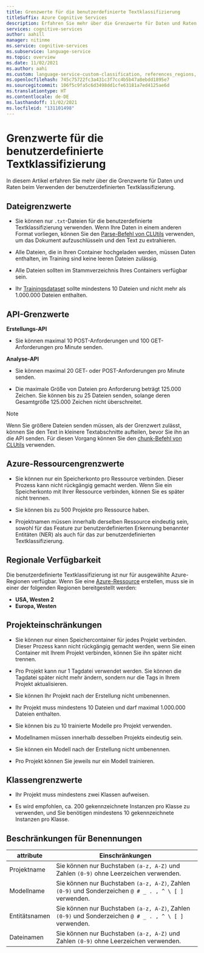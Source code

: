 ```yaml
---
title: Grenzwerte für die benutzerdefinierte Textklassifizierung
titleSuffix: Azure Cognitive Services
description: Erfahren Sie mehr über die Grenzwerte für Daten und Raten beim Verwenden der benutzerdefinierten Textklassifizierung.
services: cognitive-services
author: aahill
manager: nitinme
ms.service: cognitive-services
ms.subservice: language-service
ms.topic: overview
ms.date: 11/02/2021
ms.author: aahi
ms.custom: language-service-custom-classification, references_regions, ignite-fall-2021
ms.openlocfilehash: 745c75722fc3a431c3f7cc4b5b47a8ebdd1895e7
ms.sourcegitcommit: 106f5c9fa5c6d3498dd1cfe63181a7ed4125ae6d
ms.translationtype: HT
ms.contentlocale: de-DE
ms.lasthandoff: 11/02/2021
ms.locfileid: "131101498"
---
```

# <a name="custom-text-classification-limits"></a>Grenzwerte für die benutzerdefinierte Textklassifizierung

In diesem Artikel erfahren Sie mehr über die Grenzwerte für Daten und Raten beim Verwenden der benutzerdefinierten Textklassifizierung.

## <a name="file-limits"></a>Dateigrenzwerte

* Sie können nur `.txt`-Dateien für die benutzerdefinierte Textklassifizierung verwenden. Wenn Ihre Daten in einem anderen Format vorliegen, können Sie den [Parse-Befehl von CLUtils](https://aka.ms/CognitiveServicesLanguageUtilities) verwenden, um das Dokument aufzuschlüsseln und den Text zu extrahieren.

* Alle Dateien, die in Ihren Container hochgeladen werden, müssen Daten enthalten, im Training sind keine leeren Dateien zulässig.

* Alle Dateien sollten im Stammverzeichnis Ihres Containers verfügbar sein.

* Ihr [Trainingsdataset](how-to/train-model.md#data-splits) sollte mindestens 10 Dateien und nicht mehr als 1.000.000 Dateien enthalten.

## <a name="api-limits"></a>API-Grenzwerte

**Erstellungs-API**

* Sie können maximal 10 POST-Anforderungen und 100 GET-Anforderungen pro Minute senden.

**Analyse-API**

* Sie können maximal 20 GET- oder POST-Anforderungen pro Minute senden.

* Die maximale Größe von Dateien pro Anforderung beträgt 125.000 Zeichen. Sie können bis zu 25 Dateien senden, solange deren Gesamtgröße 125.000 Zeichen nicht überschreitet.

> [!NOTE]
> Wenn Sie größere Dateien senden müssen, als der Grenzwert zulässt, können Sie den Text in kleinere Textabschnitte aufteilen, bevor Sie ihn an die API senden. Für diesen Vorgang können Sie den [chunk-Befehl von CLUtils](https://github.com/microsoft/CogSLanguageUtilities/tree/main/CLUtils/CogSLanguageUtilities.ViewLayer.CliCommands/Commands/ChunkCommand) verwenden.

## <a name="azure-resource-limits"></a>Azure-Ressourcengrenzwerte

* Sie können nur ein Speicherkonto pro Ressource verbinden. Dieser Prozess kann nicht rückgängig gemacht werden. Wenn Sie ein Speicherkonto mit Ihrer Ressource verbinden, können Sie es später nicht trennen.

* Sie können bis zu 500 Projekte pro Ressource haben.

* Projektnamen müssen innerhalb derselben Ressource eindeutig sein, sowohl für das Feature zur benutzerdefinierten Erkennung benannter Entitäten (NER) als auch für das zur benutzerdefinierten Textklassifizierung.

## <a name="regional-availability"></a>Regionale Verfügbarkeit 

Die benutzerdefinierte Textklassifizierung ist nur für ausgewählte Azure-Regionen verfügbar. Wenn Sie eine [Azure-Ressource](how-to/create-project.md) erstellen, muss sie in einer der folgenden Regionen bereitgestellt werden:
* **USA, Westen 2**
* **Europa, Westen**

## <a name="project-limits"></a>Projekteinschränkungen

* Sie können nur einen Speichercontainer für jedes Projekt verbinden. Dieser Prozess kann nicht rückgängig gemacht werden, wenn Sie einen Container mit Ihrem Projekt verbinden, können Sie ihn später nicht trennen.

* Pro Projekt kann nur 1 Tagdatei verwendet werden. Sie können die Tagdatei später nicht mehr ändern, sondern nur die Tags in Ihrem Projekt aktualisieren.

* Sie können Ihr Projekt nach der Erstellung nicht umbenennen.

* Ihr Projekt muss mindestens 10 Dateien und darf maximal 1.000.000 Dateien enthalten.

* Sie können bis zu 10 trainierte Modelle pro Projekt verwenden.

* Modellnamen müssen innerhalb desselben Projekts eindeutig sein.

* Sie können ein Modell nach der Erstellung nicht umbenennen.

* Pro Projekt können Sie jeweils nur ein Modell trainieren.

## <a name="classes-limits"></a>Klassengrenzwerte

* Ihr Projekt muss mindestens zwei Klassen aufweisen. <!-- The maximum is 200 classes. -->

* Es wird empfohlen, ca. 200 gekennzeichnete Instanzen pro Klasse zu verwenden, und Sie benötigen mindestens 10 gekennzeichnete Instanzen pro Klasse.

## <a name="naming-limits"></a>Beschränkungen für Benennungen

| attribute | Einschränkungen |
|--|--|
| Projektname |  Sie können nur Buchstaben `(a-z, A-Z)` und Zahlen `(0-9)` ohne Leerzeichen verwenden. |
| Modellname |  Sie können nur Buchstaben `(a-z, A-Z)`, Zahlen `(0-9)` und Sonderzeichen `@ # _ . , ^ \ [ ]` verwenden. |
| Entitätsnamen| Sie können nur Buchstaben `(a-z, A-Z)`, Zahlen `(0-9)` und Sonderzeichen `@ # _ . , ^ \ [ ]` verwenden. |
| Dateinamen | Sie können nur Buchstaben `(a-z, A-Z)` und Zahlen `(0-9)` ohne Leerzeichen verwenden. |
